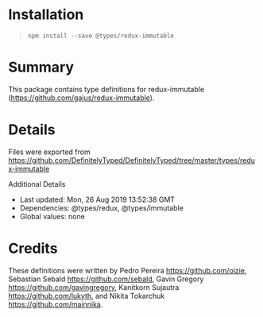 # Installation
> `npm install --save @types/redux-immutable`

# Summary
This package contains type definitions for redux-immutable (https://github.com/gajus/redux-immutable).

# Details
Files were exported from https://github.com/DefinitelyTyped/DefinitelyTyped/tree/master/types/redux-immutable

Additional Details
 * Last updated: Mon, 26 Aug 2019 13:52:38 GMT
 * Dependencies: @types/redux, @types/immutable
 * Global values: none

# Credits
These definitions were written by Pedro Pereira <https://github.com/oizie>, Sebastian Sebald <https://github.com/sebald>, Gavin Gregory <https://github.com/gavingregory>, Kanitkorn Sujautra <https://github.com/lukyth>, and Nikita Tokarchuk <https://github.com/mainnika>.
